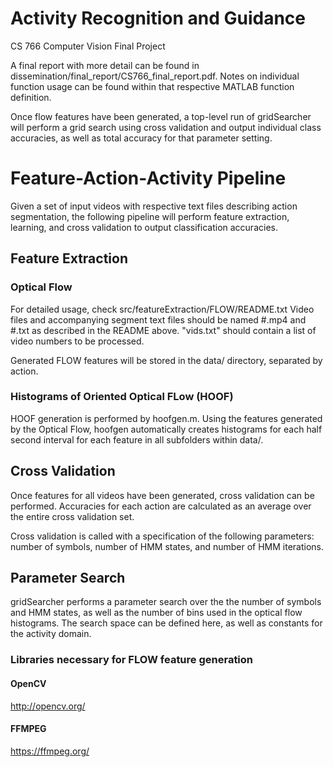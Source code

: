# Activity Recognition and Guidance
CS 766 Computer Vision Final Project

A final report with more detail can be found in dissemination/final_report/CS766_final_report.pdf. Notes on individual function usage can be found within that respective MATLAB function definition.

Once flow features have been generated, a top-level run of gridSearcher will perform a grid search using cross validation and output individual class accuracies, as well as total accuracy for that parameter setting.

# Feature-Action-Activity Pipeline

Given a set of input videos with respective text files describing action segmentation, the following pipeline will perform feature extraction, learning, and cross validation to output classification accuracies.

## Feature Extraction
### Optical Flow
For detailed usage, check src/featureExtraction/FLOW/README.txt
Video files and accompanying segment text files should be named #.mp4 and #.txt as described in the README above. "vids.txt" should contain a list of video numbers to be processed.

Generated FLOW features will be stored in the data/ directory, separated by action.

### Histograms of Oriented Optical FLow (HOOF)

HOOF generation is performed by hoofgen.m. Using the features generated by the Optical Flow, hoofgen automatically creates histograms for each half second interval for each feature in all subfolders within data/. 

## Cross Validation

Once features for all videos have been generated, cross validation can be performed. Accuracies for each action are calculated as an average over the entire cross validation set.

Cross validation is called with a specification of the following parameters: number of symbols, number of HMM states, and number of HMM iterations.

## Parameter Search

gridSearcher performs a parameter search over the the number of symbols and HMM states, as well as the number of bins used in the optical flow histograms. The search space can be defined here, as well as constants for the activity domain.

### Libraries necessary for FLOW feature generation
#### OpenCV
http://opencv.org/
#### FFMPEG
https://ffmpeg.org/
